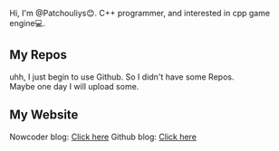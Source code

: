 Hi, I'm @Patchouliys😊.
C++ programmer, and interested in cpp game engine💻.

## My Repos
uhh, I just begin to use Github. So I didn't have some Repos.  
Maybe one day I will upload some.
## My Website  
Nowcoder blog: [Click here](https://blog.nowcoder.net/patchouliy "Nowcoder blog")
Github blog: [Click here]()
 


<!---
Patchouliys/Patchouliys is a ✨ special ✨ repository because its `README.md` (this file) appears on your GitHub profile.
You can click the Preview link to take a look at your changes.
--->
